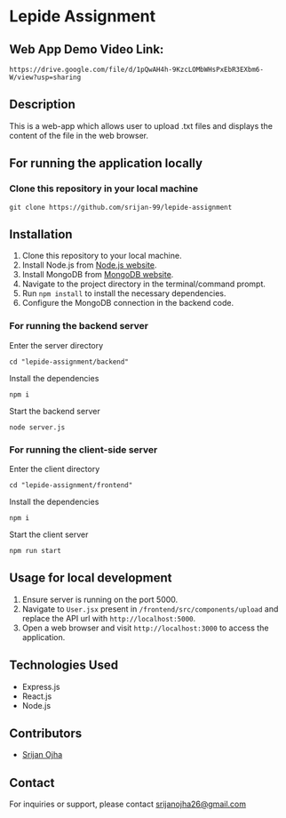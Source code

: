 # Lepide Assignment

## Web App Demo Video Link:
```
https://drive.google.com/file/d/1pQwAH4h-9KzcLOMbWHsPxEbR3EXbm6-W/view?usp=sharing
```

## Description
This is a web-app which allows user to upload .txt files and displays the content of the file in the web browser.

## For running the application locally
### Clone this repository in your local machine
```
git clone https://github.com/srijan-99/lepide-assignment
```

## Installation
1. Clone this repository to your local machine.
2. Install Node.js from [Node.js website](https://nodejs.org/).
3. Install MongoDB from [MongoDB website](https://www.mongodb.com/).
4. Navigate to the project directory in the terminal/command prompt.
5. Run `npm install` to install the necessary dependencies.
6. Configure the MongoDB connection in the backend code.

### For running the backend server
Enter the server directory
```
cd "lepide-assignment/backend"
```

Install the dependencies
```
npm i
```

Start the backend server
```
node server.js
```

### For running the client-side server
Enter the client directory
```
cd "lepide-assignment/frontend"
```

Install the dependencies
```
npm i
```

Start the client server
```
npm run start
```

## Usage for local development
1. Ensure server is running on the port 5000.
2. Navigate to `User.jsx` present in `/frontend/src/components/upload` and replace the API url with `http://localhost:5000`.
3. Open a web browser and visit `http://localhost:3000` to access the application.

## Technologies Used
- Express.js
- React.js
- Node.js

## Contributors
- [Srijan Ojha](https://www.github.com/srijan-99)

## Contact
For inquiries or support, please contact [srijanojha26@gmail.com](mailto:srijanojha26@gmail.com)
